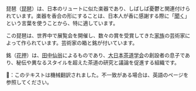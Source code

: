 <p>琵琶（<abbr title="biwa">琵琶</abbr>）は、日本のリュートに似た楽器であり、しばしば憂鬱と関連付けられています。楽器を香合の形にすることは、日本人が香に感謝する際に「<abbr title="kiku">聞く</abbr>」という言葉を使うことから、特に適しています。</p>
<p>この琵琶は、世界中で展覧会を開催し、数々の賞を受賞してきた<abbr title="家族">家族</abbr>の芸術家によって作られています。芸術家の箱と銘が付いています。</p>
<p>銘（<abbr title="kao">花押</abbr>）は、<abbr title="Tanaka Sen'ō">田中仙翁</abbr>によるものであり、<abbr title="Dainippon Chadō Gakkai">大日本茶道学会</abbr>の創設者の息子であり、秘伝や異なるスタイルを超えた茶道の研究と議論を促進する組織です。</p>
👾：このテキストは機械翻訳されました。不一致がある場合は、英語のページを参照してください。
